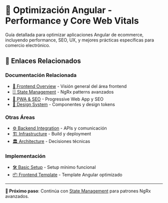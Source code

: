 # 🎨 Optimización Angular - Performance y Core Web Vitals

Guía detallada para optimizar aplicaciones Angular de ecommerce, incluyendo performance, SEO, UX, y mejores prácticas específicas para comercio electrónico.

## 🔗 Enlaces Relacionados

### Documentación Relacionada

- [🚀 Frontend Overview](./README.md) - Visión general del área frontend
- [🗄️ State Management](./state-management.md) - NgRx patterns avanzados
- [📱 PWA & SEO](./pwa-seo.md) - Progressive Web App y SEO
- [🎨 Design System](./ui-design-system.md) - Componentes y design tokens

### Otras Áreas

- [⚙️ Backend Integration](../backend/) - APIs y comunicación
- [🏗️ Infrastructure](../infrastructure/) - Build y deployment
- [🏛️ Architecture](../architecture/) - Decisiones técnicas

### Implementación

- [🛠️ Basic Setup](../../examples/basic-setup/) - Setup mínimo funcional
- [📦 Frontend Template](../../templates/frontend-template/) - Template Angular optimizado

---

**🎯 Próximo paso**: Continúa con [State Management](./state-management.md) para patrones NgRx avanzados.
